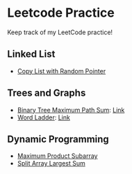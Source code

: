 # Leetcode Practice
Keep track of my LeetCode practice!

## Linked List
* [Copy List with Random Pointer](copyRandomList.java)

## Trees and Graphs
* [Binary Tree Maximum Path Sum](maxPathSum.java): [Link](https://leetcode.com/problems/binary-tree-maximum-path-sum/)
* [Word Ladder](ladderLength.java): [Link](https://leetcode.com/problems/word-ladder/)


## Dynamic Programming
* [Maximum Product Subarray](maxSubarray.java)
* [Split Array Largest Sum](splitArray.java)
    
    